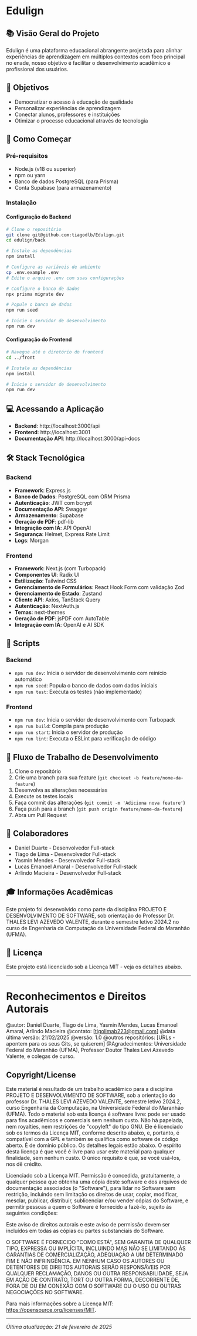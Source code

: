 # Edulign

## 📚 Visão Geral do Projeto
Edulign é uma plataforma educacional abrangente projetada para alinhar experiências de aprendizagem em múltiplos contextos com foco principal no enade, nosso objetivo é facilitar o desenvolvimento acadêmico e profissional dos usuários.

## 🎯 Objetivos
- Democratizar o acesso à educação de qualidade
- Personalizar experiências de aprendizagem
- Conectar alunos, professores e instituições
- Otimizar o processo educacional através de tecnologia

## 🚀 Como Começar

### Pré-requisitos
- Node.js (v18 ou superior)
- npm ou yarn
- Banco de dados PostgreSQL (para Prisma)
- Conta Supabase (para armazenamento)

### Instalação

#### Configuração do Backend
```bash
# Clone o repositório
git clone git@github.com:tiagodlb/Edulign.git
cd edulign/back

# Instale as dependências
npm install

# Configure as variáveis de ambiente
cp .env.example .env
# Edite o arquivo .env com suas configurações

# Configure o banco de dados
npx prisma migrate dev

# Popule o banco de dados
npm run seed

# Inicie o servidor de desenvolvimento
npm run dev
```

#### Configuração do Frontend
```bash
# Navegue até o diretório do frontend
cd ../front

# Instale as dependências
npm install

# Inicie o servidor de desenvolvimento
npm run dev
```

## 💻 Acessando a Aplicação
- **Backend**: http://localhost:3000/api
- **Frontend**: http://localhost:3001
- **Documentação API**: http://localhost:3000/api-docs

## 🛠️ Stack Tecnológica

### Backend
- **Framework**: Express.js
- **Banco de Dados**: PostgreSQL com ORM Prisma
- **Autenticação**: JWT com bcrypt
- **Documentação API**: Swagger
- **Armazenamento**: Supabase
- **Geração de PDF**: pdf-lib
- **Integração com IA**: API OpenAI
- **Segurança**: Helmet, Express Rate Limit
- **Logs**: Morgan

### Frontend
- **Framework**: Next.js (com Turbopack)
- **Componentes UI**: Radix UI
- **Estilização**: Tailwind CSS
- **Gerenciamento de Formulários**: React Hook Form com validação Zod
- **Gerenciamento de Estado**: Zustand
- **Cliente API**: Axios, TanStack Query
- **Autenticação**: NextAuth.js
- **Temas**: next-themes
- **Geração de PDF**: jsPDF com AutoTable
- **Integração com IA**: OpenAI e AI SDK

## 📝 Scripts

### Backend
- `npm run dev`: Inicia o servidor de desenvolvimento com reinício automático
- `npm run seed`: Popula o banco de dados com dados iniciais
- `npm run test`: Executa os testes (não implementado)

### Frontend
- `npm run dev`: Inicia o servidor de desenvolvimento com Turbopack
- `npm run build`: Compila para produção
- `npm run start`: Inicia o servidor de produção
- `npm run lint`: Executa o ESLint para verificação de código

## 🔄 Fluxo de Trabalho de Desenvolvimento
1. Clone o repositório
2. Crie uma branch para sua feature (`git checkout -b feature/nome-da-feature`)
3. Desenvolva as alterações necessárias
4. Execute os testes locais
5. Faça commit das alterações (`git commit -m 'Adiciona nova feature'`)
6. Faça push para a branch (`git push origin feature/nome-da-feature`)
7. Abra um Pull Request

## 👥 Colaboradores
- Daniel Duarte - Desenvolvedor Full-stack
- Tiago de Lima - Desenvolvedor Full-stack
- Yasmin Mendes - Desenvolvedor Full-stack
- Lucas Emanoel Amaral - Desenvolvedor Full-stack
- Arlindo Macieira - Desenvolvedor Full-stack

## 🎓 Informações Acadêmicas
Este projeto foi desenvolvido como parte da disciplina PROJETO E DESENVOLVIMENTO DE SOFTWARE, sob orientação do Professor Dr. THALES LEVI AZEVEDO VALENTE, durante o semestre letivo 2024.2 no curso de Engenharia da Computação da Universidade Federal do Maranhão (UFMA).

## 📄 Licença
Este projeto está licenciado sob a Licença MIT - veja os detalhes abaixo.

---

# Reconhecimentos e Direitos Autorais
@autor: Daniel Duarte, Tiago de Lima, Yasmin Mendes, Lucas Emanoel Amaral, Arlindo Macieira
@contato: [tigolimab223@gmail.com]
@data última versão: 21/02/2025
@versão: 1.0
@outros repositórios: [URLs - apontem para os seus Gits, se quiserem]
@Agradecimentos: Universidade Federal do Maranhão (UFMA), Professor Doutor
Thales Levi Azevedo Valente, e colegas de curso.

## Copyright/License
Este material é resultado de um trabalho acadêmico para a disciplina PROJETO E
DESENVOLVIMENTO DE SOFTWARE, sob a orientação do professor Dr.
THALES LEVI AZEVEDO VALENTE, semestre letivo 2024.2, curso Engenharia
da Computação, na Universidade Federal do Maranhão (UFMA). Todo o material
sob esta licença é software livre: pode ser usado para fins acadêmicos e comerciais
sem nenhum custo. Não há papelada, nem royalties, nem restrições de "copyleft" do
tipo GNU. Ele é licenciado sob os termos da Licença MIT, conforme descrito abaixo,
e, portanto, é compatível com a GPL e também se qualifica como software de código
aberto. É de domínio público. Os detalhes legais estão abaixo. O espírito desta
licença é que você é livre para usar este material para qualquer finalidade, sem
nenhum custo. O único requisito é que, se você usá-los, nos dê crédito.

Licenciado sob a Licença MIT. Permissão é concedida, gratuitamente, a qualquer
pessoa que obtenha uma cópia deste software e dos arquivos de documentação
associados (o "Software"), para lidar no Software sem restrição, incluindo sem
limitação os direitos de usar, copiar, modificar, mesclar, publicar, distribuir,
sublicenciar e/ou vender cópias do Software, e permitir pessoas a quem o Software
é fornecido a fazê-lo, sujeito às seguintes condições:

Este aviso de direitos autorais e este aviso de permissão devem ser incluídos em todas
as cópias ou partes substanciais do Software.

O SOFTWARE É FORNECIDO "COMO ESTÁ", SEM GARANTIA DE
QUALQUER TIPO, EXPRESSA OU IMPLÍCITA, INCLUINDO MAS NÃO SE
LIMITANDO ÀS GARANTIAS DE COMERCIALIZAÇÃO, ADEQUAÇÃO A UM
DETERMINADO FIM E NÃO INFRINGÊNCIA. EM NENHUM CASO OS
AUTORES OU DETENTORES DE DIREITOS AUTORAIS SERÃO
RESPONSÁVEIS POR QUALQUER RECLAMAÇÃO, DANOS OU OUTRA
RESPONSABILIDADE, SEJA EM AÇÃO DE CONTRATO, TORT OU OUTRA
FORMA, DECORRENTE DE, FORA DE OU EM CONEXÃO COM O
SOFTWARE OU O USO OU OUTRAS NEGOCIAÇÕES NO SOFTWARE.

Para mais informações sobre a Licença MIT: https://opensource.org/licenses/MIT.

---

*Última atualização: 21 de fevereiro de 2025*
